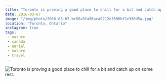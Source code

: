 ```yaml
---
title: "Toronto is proving a good place to chill for a bit and catch up on some rest."
date: 2016-03-07
image: "/img/photo/2016-03-07-bc56a3fa56aca9212e3396bf2e330d5a.jpg"
location: "Toronto, Ontario"
instagram: true
tags:
 - nature
 - canada
 - aerial
 - nature
 - travel
---
```


![Toronto is proving a good place to chill for a bit and catch up on some rest.](/img/photo/2016-03-07-bc56a3fa56aca9212e3396bf2e330d5a.jpg)
